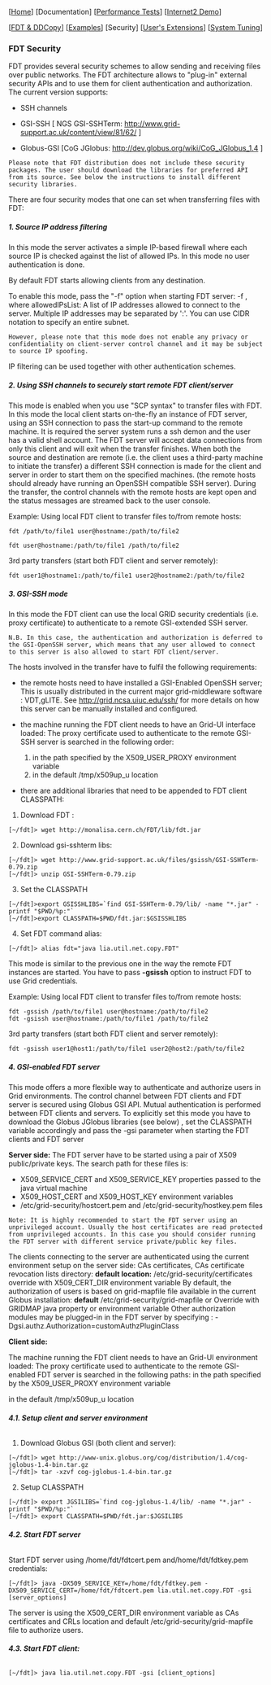 [[Home](index.md)]   [Documentation]  [[Performance Tests](perf-disk-to-disk.md)] [[Internet2 Demo](internet2-demo.md)]

[[FDT & DDCopy](doc-fdt-ddcopy.md)]   [[Examples](doc-examples.md)]   [Security]   [[User's Extensions](doc-user-extensions.md)]    [[System Tuning](doc-system-tuning.md)]

### FDT Security
FDT provides several security schemes to allow sending and receiving files over public networks.
The FDT architecture allows to "plug-in" external security APIs and to use them for client authentication and authorization. The current version supports:

* SSH channels

* GSI-SSH [ NGS GSI-SSHTerm: http://www.grid-support.ac.uk/content/view/81/62/ ]

* Globus-GSI [CoG JGlobus: http://dev.globus.org/wiki/CoG_JGlobus_1.4 ]

`Please note that FDT distribution does not include these security packages. The user should download the libraries for preferred API from its source. See below the instructions to install different security libraries.`

There are four security modes that one can set when transferring files with FDT:
##### **1. Source IP address filtering**

In this mode the server activates a simple IP-based firewall where each source IP is checked against the list of allowed IPs. In this mode no user authentication is done.

By default FDT starts allowing clients from any destination.

To enable this mode, pass the "-f" option when starting FDT server:
-f <allowedIPsList> , where allowedIPsList: A list of IP addresses allowed to connect to the server. 
Multiple IP addresses may be separated by ':'.
You can use CIDR notation to specify an entire subnet.
    
`However, please note that this mode does not enable any privacy or confidentiality on client-server control channel and it may be subject to source IP spoofing.`

IP filtering can be used together with other authentication schemes.

##### **2. Using SSH channels to securely start remote FDT client/server**
This mode is enabled when you use "SCP syntax" to transfer files with FDT. In this mode the local client starts on-the-fly an instance of FDT server, using an SSH connection to pass the start-up command to the remote machine. It is required the server system runs a ssh demon and the user has a valid shell account. The FDT server will accept data connections from only this client and will exit when the transfer finishes.
When both the source and destination are remote (i.e. the client uses a third-party machine to initiate the transfer) a different SSH connection is made for the client and server in order to start them on the specified machines. (the remote hosts should already have running an OpenSSH compatible SSH server).
During the transfer, the control channels with the remote hosts are kept open and the status messages are streamed back to the user console.

Example:
Using local FDT client to transfer files to/from remote hosts:

```
fdt /path/to/file1 user@hostname:/path/to/file2
```

```
fdt user@hostname:/path/to/file1 /path/to/file2
```

3rd party transfers (start both FDT client and server remotely):

```
fdt user1@hostname1:/path/to/file1 user2@hostname2:/path/to/file2
```

##### **3. GSI-SSH mode**

In this mode the FDT client can use the local GRID security credentials (i.e. proxy certificate) to authenticate to a remote GSI-extended SSH server.

`N.B. In this case, the authentication and authorization is deferred to the GSI-OpenSSH server, which means that any user allowed to connect to this server is also allowed to start FDT client/server.`

The hosts involved in the transfer have to fulfil the following requirements:
* the remote hosts need to have installed a GSI-Enabled OpenSSH server;
This is usually distributed in the current major grid-middleware software : VDT,gLITE.
See http://grid.ncsa.uiuc.edu/ssh/ for more details on how this server can be manually installed and configured.
* the machine running the FDT client needs to have an Grid-UI interface loaded:
The proxy certificate used to authenticate to the remote GSI-SSH server is searched in the following order:
    1. in the path specified by the X509_USER_PROXY environment variable
    2. in the default /tmp/x509up_u<uid> location

* there are additional libraries that need to be appended to FDT client CLASSPATH:
1. Download FDT :

```
[~/fdt]> wget http://monalisa.cern.ch/FDT/lib/fdt.jar
```

2. Download gsi-sshterm libs:

```
[~/fdt]> wget http://www.grid-support.ac.uk/files/gsissh/GSI-SSHTerm-0.79.zip
[~/fdt]> unzip GSI-SSHTerm-0.79.zip
```

3. Set the CLASSPATH

```
[~/fdt]>export GSISSHLIBS=`find GSI-SSHTerm-0.79/lib/ -name "*.jar" -printf "$PWD/%p:"`
[~/fdt]>export CLASSPATH=$PWD/fdt.jar:$GSISSHLIBS
```

4. Set FDT command alias:

```
[~/fdt]> alias fdt="java lia.util.net.copy.FDT"
```

This mode is similar to the previous one in the way the remote FDT instances are started.
You have to pass **-gsissh** option to instruct FDT to use Grid credentials.

Example:
Using local FDT client to transfer files to/from remote hosts:

```
fdt -gssish /path/to/file1 user@hostname:/path/to/file2
fdt -gsissh user@hostname:/path/to/file1 /path/to/file2
```

3rd party transfers (start both FDT client and server remotely):

```
fdt -gsissh user1@host1:/path/to/file1 user2@host2:/path/to/file2
```

##### **4. GSI-enabled FDT server**

This mode offers a more flexible way to authenticate and authorize users in Grid environments. The control channel between FDT clients and FDT server is secured using Globus GSI API. Mutual authentication is performed between FDT clients and servers.
To explicitly set this mode you have to download the Globus JGlobus libraries (see below) , set the CLASSPATH variable accordingly and pass the -gsi parameter when starting the FDT clients and FDT server

**Server side:**
The FDT server have to be started using a pair of X509 public/private keys. The search path for these files is:
* X509_SERVICE_CERT and X509_SERVICE_KEY properties passed to the java virtual machine
* X509_HOST_CERT and X509_HOST_KEY environment variables
* /etc/grid-security/hostcert.pem and /etc/grid-security/hostkey.pem files

`Note:
It is highly recommended to start the FDT server using an unprivileged account. Usually the host certificates are read protected from unprivileged accounts. In this case you should consider running the FDT server with different service private/public key files.`

The clients connecting to the server are authenticated using the current environment setup on the server side: CAs certificates, CAs certificate revocation lists directory:
    **default location:** /etc/grid-security/certificates
    override with X509_CERT_DIR environment variable
By default, the authorization of users is based on grid-mapfile file available in the current Globus installation:
    **default** /etc/grid-security/grid-mapfile or 
   Override with GRIDMAP java property or environment variable
Other authorization modules may be plugged-in in the FDT server by specifying : -Dgsi.authz.Authorization=customAuthzPluginClass

**Client side:**

The machine running the FDT client needs to have an Grid-UI environment loaded:
The proxy certificate used to authenticate to the remote GSI-enabled FDT server is searched in the following paths:
in the path specified by the X509_USER_PROXY environment variable

in the default /tmp/x509up_u<uid> location

###### **4.1. Setup client and server environment**

1. Download Globus GSI (both client and server):

```
[~/fdt]> wget http://www-unix.globus.org/cog/distribution/1.4/cog-jglobus-1.4-bin.tar.gz
[~/fdt]> tar -xzvf cog-jglobus-1.4-bin.tar.gz
```

2. Setup CLASSPATH

```
[~/fdt]> export JGSILIBS=`find cog-jglobus-1.4/lib/ -name "*.jar" -printf "$PWD/%p:"`
[~/fdt]> export CLASSPATH=$PWD/fdt.jar:$JGSILIBS
```

###### **4.2. Start FDT server**

Start FDT server using /home/fdt/fdtcert.pem and/home/fdt/fdtkey.pem credentials:

```
[~/fdt]> java -DX509_SERVICE_KEY=/home/fdt/fdtkey.pem -DX509_SERVICE_CERT=/home/fdt/fdtcert.pem lia.util.net.copy.FDT -gsi [server_options]
```

The server is using the X509_CERT_DIR environment variable as CAs certificates and CRLs location and default /etc/grid-security/grid-mapfile file to authorize users.

###### **4.3. Start FDT client:**

```
[~/fdt]> java lia.util.net.copy.FDT -gsi [client_options]
```
